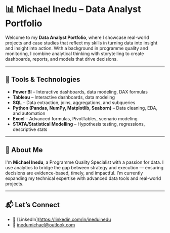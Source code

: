 # 📊 Michael Inedu – Data Analyst Portfolio

Welcome to my **Data Analyst Portfolio**, where I showcase real-world projects and case studies that reflect my skills in turning data into insight and insight into action. With a background in programme quality and monitoring, I combine analytical thinking with storytelling to create dashboards, reports, and models that drive decisions.

---

## 🧰 Tools & Technologies

- **Power BI** – Interactive dashboards, data modeling, DAX formulas
- **Tableau** – Interactive dashboards, data modeling
- **SQL** – Data extraction, joins, aggregations, and subqueries
- **Python (Pandas, NumPy, Matplotlib, Seaborn)** – Data cleaning, EDA, and automation
- **Excel** – Advanced formulas, PivotTables, scenario modeling
- **STATA/Statistical Modelling** – Hypothesis testing, regressions, descriptive stats

---

## 🎯 About Me

I'm **Michael Inedu**, a Programme Quality Specialist with a passion for data. I use analytics to bridge the gap between strategy and execution — ensuring decisions are evidence-based, timely, and impactful. I’m currently expanding my technical expertise with advanced data tools and real-world projects.

---

## 📬 Let’s Connect

- 🔗 [LinkedIn](https://linkedin.com/in/ineduinedu
- 📧 inedumichael@outlook.com
